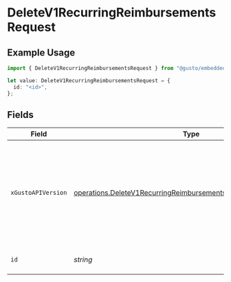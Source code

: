 # DeleteV1RecurringReimbursementsRequest

## Example Usage

```typescript
import { DeleteV1RecurringReimbursementsRequest } from "@gusto/embedded-api/models/operations/deletev1recurringreimbursements.js";

let value: DeleteV1RecurringReimbursementsRequest = {
  id: "<id>",
};
```

## Fields

| Field                                                                                                                                                                                                                        | Type                                                                                                                                                                                                                         | Required                                                                                                                                                                                                                     | Description                                                                                                                                                                                                                  |
| ---------------------------------------------------------------------------------------------------------------------------------------------------------------------------------------------------------------------------- | ---------------------------------------------------------------------------------------------------------------------------------------------------------------------------------------------------------------------------- | ---------------------------------------------------------------------------------------------------------------------------------------------------------------------------------------------------------------------------- | ---------------------------------------------------------------------------------------------------------------------------------------------------------------------------------------------------------------------------- |
| `xGustoAPIVersion`                                                                                                                                                                                                           | [operations.DeleteV1RecurringReimbursementsHeaderXGustoAPIVersion](../../models/operations/deletev1recurringreimbursementsheaderxgustoapiversion.md)                                                                         | :heavy_minus_sign:                                                                                                                                                                                                           | Determines the date-based API version associated with your API call. If none is provided, your application's [minimum API version](https://docs.gusto.com/embedded-payroll/docs/api-versioning#minimum-api-version) is used. |
| `id`                                                                                                                                                                                                                         | *string*                                                                                                                                                                                                                     | :heavy_check_mark:                                                                                                                                                                                                           | The UUID of the reimbursement                                                                                                                                                                                                |